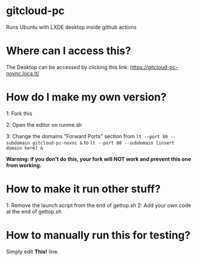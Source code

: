 # gitcloud-pc
Runs Ubuntu with LXDE desktop inside github actions

# Where can I access this?
The Desktop can be accessed by clicking this link:  https://gitcloud-pc-novnc.loca.lt/

# How do I make my own version?
1: Fork this

2: Open the editor on runme.sh

3: Change the domains "Forward Ports" section from ``lt --port 80 --subdomain gitcloud-pc-novnc &`` to ``lt --port 80 --subdomain [insert domain here] &``

**Warning: if you don't do this, your fork will NOT work and prevent this one from working.**

# How to make it run other stuff?
1: Remove the launch script from the end of gettop.sh
2: Add your own code at the end of gettop.sh

# How to manually run this for testing?
Simply edit **This!** line.
